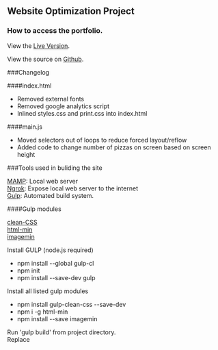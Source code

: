 ## Website Optimization Project

### How to access the portfolio.

View the [Live Version](http://www.slickotter.com/mobilep).

View the source on [Github](https://github.com/jlcoburn/udportfolio).

###Changelog

####index.html

*  Removed external fonts
*  Removed google analytics script
*  Inlined styles.css and print.css into index.html

####main.js

*  Moved selectors out of loops to reduce forced layout/reflow
*  Added code to change number of pizzas on screen based on screen height

###Tools used in buliding the site

[MAMP](https://www.mamp.info): Local web server  
[Ngrok](https://ngrok.com): Expose local web server to the internet  
[Gulp](http://gulpjs.com): Automated build system.  

####Gulp modules

[clean-CSS](https://github.com/scniro/gulp-clean-css)  
[html-min](https://www.npmjs.com/package/gulp-htmlmin)  
[imagemin](https://www.npmjs.com/package/gulp-imagemin)  

Install GULP (node.js required)  
*  npm install --global gulp-cl  
*  npm init  
*  npm install --save-dev gulp  
 
Install all listed gulp modules  
*  npm install gulp-clean-css --save-dev  
*  npm i -g html-min  
*  npm install --save imagemin  

Run 'gulp build' from project directory.  
Replace <style> in dist/index.html with minified dist/css/style.css.  

###Issues

Need to figure out how to automate adding minified CSS to html files.   






